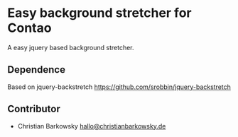 # Easy background stretcher for Contao

A easy jquery based background stretcher.


Dependence
-------------------

Based on jquery-backstretch
https://github.com/srobbin/jquery-backstretch


Contributor
-------------------

* Christian Barkowsky <hallo@christianbarkowsky.de>